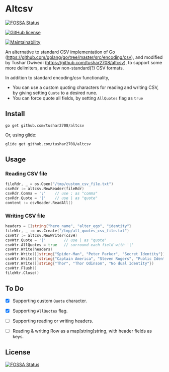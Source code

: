# Altcsv
[![FOSSA Status](https://app.fossa.io/api/projects/git%2Bgithub.com%2Ftushar2708%2Faltcsv.svg?type=shield)](https://app.fossa.io/projects/git%2Bgithub.com%2Ftushar2708%2Faltcsv?ref=badge_shield)

[![GitHub license](https://img.shields.io/github/license/mashape/apistatus.svg)]()


[![Maintainability](https://api.codeclimate.com/v1/badges/926ce49973984e9aac06/maintainability)](https://codeclimate.com/github/tushar2708/altcsv/maintainability)


An alternative to standard CSV implementation of Go (<https://github.com/golang/go/tree/master/src/encoding/csv>),
and modified by Tushar Dwivedi (<https://github.com/tushar2708/altcsv>),
to support some more delimiters, and a few non-standard(?) CSV formats.

In addition to standard encoding/csv functionality,

* You can use a custom quoting characters for reading and writing CSV, by giving setting `Quote` to a desired rune.
* You can force quote all fields, by setting `AllQuotes` flag as `true`

## Install

`go get github.com/tushar2708/altcsv`

Or, using glide:

`glide get github.com/tushar2708/altcsv`

## Usage

### Reading CSV file

```go
fileRdr, _ = os.Open("/tmp/custom_csv_file.txt")
csvRdr := altcsv.NewReader(fileRdr)
csvRdr.Comma = ';'    // use ; as "comma"
csvRdr.Quote = '|'    // use | as "quote"
content := csvReader.ReadAll()
```

### Writing CSV file

```go
headers = []string{"hero_name", "alter_ego", "identity"}
fileWtr, _ := os.Create("/tmp/all_quotes_csv_file.txt")
csvWtr := altcsv.NewWriter(csvH)
csvWtr.Quote = '|'        // use | as "quote"
csvWtr.AllQuotes = true   // surround each field with '|'
csvWtr.Write(headers)
csvWtr.Write([]string{"Spider-Man", "Peter Parker", "Secret Identity"})
csvWtr.Write([]string{"Captain America", "Steven Rogers", "Public Identity"})
csvWtr.Write([]string{"Thor", "Thor Odinson", "No dual Identity"})
csvWtr.Flush()
fileWtr.Close()
```

## To Do

* [x] Supporting custom `Quote` character.
* [x] Supporting `AllQuotes` flag.
* [ ] Supporting reading or writing headers.
* [ ] Reading & writing Row as a map[string]string, with header fields as keys.


## License
[![FOSSA Status](https://app.fossa.com/api/projects/git%2Bgithub.com%2Ftushar2708%2Faltcsv.svg?type=small)](https://app.fossa.com/projects/git%2Bgithub.com%2Ftushar2708%2Faltcsv?ref=badge_small)
